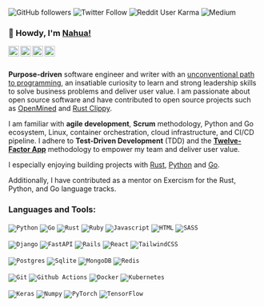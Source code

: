 ![GitHub followers](https://img.shields.io/github/followers/nahuakang?logo=github&style=for-the-badge)
![Twitter Follow](https://img.shields.io/twitter/follow/nahuakang?color=%231DA1F2&logo=Twitter&logoColor=%231DA1F2&style=for-the-badge)
![Reddit User Karma](https://img.shields.io/reddit/user-karma/combined/nahuak?logo=reddit&style=for-the-badge)
![Medium](https://img.shields.io/badge/medium-%2312100E.svg?&style=for-the-badge&logo=medium&logoColor=white)

### 👋 Howdy, I'm [Nahua!](https://www.nahua.dev/)

<a href="https://twitter.com/nahuakang">
  <img align="left" alt="Nahua's Twitter" width="21px" src="https://cdn.jsdelivr.net/npm/simple-icons@v3/icons/twitter.svg"/>
</a>
<a href="https://www.linkedin.com/in/nahuakang/">
  <img align="left" alt="Nahua's LinkedIn" width="21px" src="https://unpkg.com/simple-icons@v3/icons/linkedin.svg"/>
</a>
<a href="https://www.nahua.dev/">
  <img align="left" alt="Nahua's Personal Blog" width="21px" src="https://cdn.jsdelivr.net/npm/simple-icons@v3/icons/hugo.svg"/>
</a>
<a href="https://medium.com/@nahua">
  <img align="left" alt="Nahua's Medium" width="21px" src="https://cdn.jsdelivr.net/npm/simple-icons@v3/icons/medium.svg"/>
</a>

<br />
<br />

**Purpose-driven** software engineer and writer with an [unconventional path to programming](https://www.nahua.dev/posts/my-path-to-programming/), an insatiable curiosity to learn and strong leadership skills to solve business problems and deliver user value. I am passionate about open source software and have contributed to open source projects such as [OpenMined](https://www.openmined.org/) and [Rust Clippy](https://github.com/rust-lang/rust-clippy).

I am familiar with **agile development**, **Scrum** methodology, Python and Go ecosystem, Linux, container orchestration, cloud infrastructure, and CI/CD pipeline. I adhere to **Test-Driven Development** (TDD) and the [**Twelve-Factor App**](https://12factor.net/) methodology to empower my team and deliver user value.

I especially enjoying building projects with [Rust](https://www.rust-lang.org/), [Python](https://www.python.org/) and [Go](https://go.dev/).

Additionally, I have contributed as a mentor on Exercism for the Rust, Python, and Go language tracks.

### Languages and Tools:
<!-- https://github.com/Ileriayo/markdown-badges -->

<code><img alt="Python" src="https://img.shields.io/badge/python%20-%2314354C.svg?&style=for-the-badge&logo=python&logoColor=white"></code>
<code><img alt="Go" src="https://img.shields.io/badge/go-%2300ADD8.svg?style=for-the-badge&logo=go&logoColor=white"></code>
<code><img alt="Rust" src="https://img.shields.io/badge/rust-%23000000.svg?&style=for-the-badge&logo=rust&logoColor=white"/></code>
<code><img alt="Ruby" src="https://img.shields.io/badge/ruby-%23CC342D.svg?style=for-the-badge&logo=ruby&logoColor=white"></code>
<code><img alt="Javascript" src="https://img.shields.io/badge/javascript%20-%23323330.svg?&style=for-the-badge&logo=javascript&logoColor=%23F7DF1E"></code>
<code><img alt="HTML" src="https://img.shields.io/badge/html5-%23E34F26.svg?style=for-the-badge&logo=html5&logoColor=white" /></code>
<code><img alt="SASS" src="https://img.shields.io/badge/SASS%20-hotpink.svg?&style=for-the-badge&logo=SASS&logoColor=white"/></code>

<code><img alt="Django" src="https://img.shields.io/badge/django%20-%23092E20.svg?&style=for-the-badge&logo=django&logoColor=white"/></code>
<code><img alt="FastAPI" src="https://img.shields.io/badge/FastAPI-005571?style=for-the-badge&logo=fastapi"></code>
<code><img alt="Rails" src="https://img.shields.io/badge/rails-%23CC0000.svg?style=for-the-badge&logo=ruby-on-rails&logoColor=white"></code>
<code><img alt="React" src="https://img.shields.io/badge/react%20-%2320232a.svg?&style=for-the-badge&logo=react&logoColor=%2361DAFB"/></code>
<code><img alt="TailwindCSS" src="https://img.shields.io/badge/tailwindcss-%2338B2AC.svg?style=for-the-badge&logo=tailwind-css&logoColor=white"/></code>

<code><img alt="Postgres" src="https://img.shields.io/badge/postgres-%23316192.svg?&style=for-the-badge&logo=postgresql&logoColor=white"/></code>
<code><img alt="Sqlite" src="https://img.shields.io/badge/sqlite-%2307405e.svg?&style=for-the-badge&logo=sqlite&logoColor=white"/></code>
<code><img alt="MongoDB" src="https://img.shields.io/badge/MongoDB-%234ea94b.svg?style=for-the-badge&logo=mongodb&logoColor=white"/></code>
<code><img alt="Redis" src="https://img.shields.io/badge/redis-%23DD0031.svg?style=for-the-badge&logo=redis&logoColor=white"/></code>

<code><img alt="Git" src="https://img.shields.io/badge/git%20-%23F05033.svg?&style=for-the-badge&logo=git&logoColor=white"/></code>
<code><img alt="Github Actions" src="https://img.shields.io/badge/github%20actions-%232671E5.svg?style=for-the-badge&logo=githubactions&logoColor=white"/></code>
<code><img alt="Docker" src="https://img.shields.io/badge/docker%20-%230db7ed.svg?&style=for-the-badge&logo=docker&logoColor=white"/></code>
<code><img alt="Kubernetes" src="https://img.shields.io/badge/kubernetes-%23326ce5.svg?style=for-the-badge&logo=kubernetes&logoColor=white"/></code>

<code><img alt="Keras" src="https://img.shields.io/badge/Keras-%23D00000.svg?style=for-the-badge&logo=Keras&logoColor=white" /></code>
<code><img alt="Numpy" src="https://img.shields.io/badge/numpy-%23013243.svg?style=for-the-badge&logo=numpy&logoColor=white" /></code>
<code><img alt="PyTorch" src="https://img.shields.io/badge/PyTorch-%23EE4C2C.svg?style=for-the-badge&logo=PyTorch&logoColor=white" /></code>
<code><img alt="TensorFlow" src="https://img.shields.io/badge/TensorFlow-%23FF6F00.svg?style=for-the-badge&logo=TensorFlow&logoColor=white" /></code>

